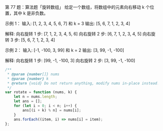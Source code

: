 第 77 题：算法题「旋转数组」 
给定一个数组，将数组中的元素向右移动 k 个位置，其中 k 是非负数。 

示例 1： 
输入: [1, 2, 3, 4, 5, 6, 7] 和 k = 3 
输出: [5, 6, 7, 1, 2, 3, 4] 

解释: 
向右旋转 1 步: [7, 1, 2, 3, 4, 5, 6] 
向右旋转 2 步: [6, 7, 1, 2, 3, 4, 5] 
向右旋转 3 步: [5, 6, 7, 1, 2, 3, 4] 

示例 2： 
输入: [-1, -100, 3, 99] 和 k = 2 
输出: [3, 99, -1, -100] 

解释: 
向右旋转 1 步: [99, -1, -100, 3] 
向右旋转 2 步: [3, 99, -1, -100]


```js
/**
 * @param {number[]} nums
 * @param {number} k
 * @return {void} Do not return anything, modify nums in-place instead.
 */
var rotate = function (nums, k) {
    let n = nums.length;
    let ans = [];
    for (let i = 0; i < n; i++) {
        ans[(i + k) % n] = nums[i];
    }
    ans.forEach((item, i) => nums[i] = item);
};
```
